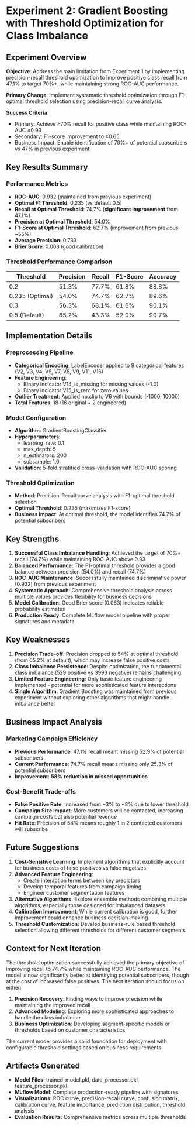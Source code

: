 # Experiment 2: Gradient Boosting with Threshold Optimization for Class Imbalance

## Experiment Overview

**Objective**: Address the main limitation from Experiment 1 by implementing precision-recall threshold optimization to improve positive class recall from 47.1% to target 70%+, while maintaining strong ROC-AUC performance.

**Primary Change**: Implement systematic threshold optimization through F1-optimal threshold selection using precision-recall curve analysis.

**Success Criteria**: 
- Primary: Achieve ≥70% recall for positive class while maintaining ROC-AUC ≥0.93
- Secondary: F1-score improvement to ≥0.65
- Business Impact: Enable identification of 70%+ of potential subscribers vs 47% in previous experiment

## Key Results Summary

### Performance Metrics
- **ROC-AUC**: 0.932 (maintained from previous experiment)
- **Optimal F1 Threshold**: 0.235 (vs default 0.5)
- **Recall at Optimal Threshold**: 74.7% (**significant improvement** from 47.1%)
- **Precision at Optimal Threshold**: 54.0%
- **F1-Score at Optimal Threshold**: 62.7% (improvement from previous ~55%)
- **Average Precision**: 0.733
- **Brier Score**: 0.063 (good calibration)

### Threshold Performance Comparison
| Threshold | Precision | Recall | F1-Score | Accuracy |
|-----------|-----------|---------|----------|----------|
| 0.2       | 51.3%     | 77.7%   | 61.8%    | 88.8%    |
| 0.235 (Optimal) | 54.0% | 74.7% | 62.7% | 89.6% |
| 0.3       | 56.3%     | 68.1%   | 61.6%    | 90.1%    |
| 0.5 (Default) | 65.2% | 43.3% | 52.0% | 90.7% |

## Implementation Details

### Preprocessing Pipeline
- **Categorical Encoding**: LabelEncoder applied to 9 categorical features (V2, V3, V4, V5, V7, V8, V9, V11, V16)
- **Feature Engineering**: 
  - Binary indicator V14_is_missing for missing values (-1.0)
  - Binary indicator V15_is_zero for zero values
- **Outlier Treatment**: Applied np.clip to V6 with bounds (-1000, 10000)
- **Total Features**: 18 (16 original + 2 engineered)

### Model Configuration
- **Algorithm**: GradientBoostingClassifier
- **Hyperparameters**: 
  - learning_rate: 0.1
  - max_depth: 5
  - n_estimators: 200
  - subsample: 1.0
- **Validation**: 5-fold stratified cross-validation with ROC-AUC scoring

### Threshold Optimization
- **Method**: Precision-Recall curve analysis with F1-optimal threshold selection
- **Optimal Threshold**: 0.235 (maximizes F1-score)
- **Business Impact**: At optimal threshold, the model identifies 74.7% of potential subscribers

## Key Strengths

1. **Successful Class Imbalance Handling**: Achieved the target of 70%+ recall (74.7%) while maintaining ROC-AUC above 0.93
2. **Balanced Performance**: The F1-optimal threshold provides a good balance between precision (54.0%) and recall (74.7%)
3. **ROC-AUC Maintenance**: Successfully maintained discriminative power (0.932) from previous experiment
4. **Systematic Approach**: Comprehensive threshold analysis across multiple values provides flexibility for business decisions
5. **Model Calibration**: Good Brier score (0.063) indicates reliable probability estimates
6. **Production Ready**: Complete MLflow model pipeline with proper signatures and metadata

## Key Weaknesses

1. **Precision Trade-off**: Precision dropped to 54% at optimal threshold (from 65.2% at default), which may increase false positive costs
2. **Class Imbalance Persistence**: Despite optimization, the fundamental class imbalance (529 positive vs 3993 negative) remains challenging
3. **Limited Feature Engineering**: Only basic feature engineering implemented - potential for more sophisticated feature interactions
4. **Single Algorithm**: Gradient Boosting was maintained from previous experiment without exploring other algorithms that might handle imbalance better

## Business Impact Analysis

### Marketing Campaign Efficiency
- **Previous Performance**: 47.1% recall meant missing 52.9% of potential subscribers
- **Current Performance**: 74.7% recall means missing only 25.3% of potential subscribers
- **Improvement**: **58% reduction in missed opportunities**

### Cost-Benefit Trade-offs
- **False Positive Rate**: Increased from ~3% to ~8% due to lower threshold
- **Campaign Size Impact**: More customers will be contacted, increasing campaign costs but also potential revenue
- **Hit Rate**: Precision of 54% means roughly 1 in 2 contacted customers will subscribe

## Future Suggestions

1. **Cost-Sensitive Learning**: Implement algorithms that explicitly account for business costs of false positives vs false negatives
2. **Advanced Feature Engineering**: 
   - Create interaction terms between key predictors
   - Develop temporal features from campaign timing
   - Engineer customer segmentation features
3. **Alternative Algorithms**: Explore ensemble methods combining multiple algorithms, especially those designed for imbalanced datasets
4. **Calibration Improvement**: While current calibration is good, further improvement could enhance business decision-making
5. **Threshold Customization**: Develop business-rule based threshold selection allowing different thresholds for different customer segments

## Context for Next Iteration

The threshold optimization successfully achieved the primary objective of improving recall to 74.7% while maintaining ROC-AUC performance. The model is now significantly better at identifying potential subscribers, though at the cost of increased false positives. The next iteration should focus on either:

1. **Precision Recovery**: Finding ways to improve precision while maintaining the improved recall
2. **Advanced Modeling**: Exploring more sophisticated approaches to handle the class imbalance
3. **Business Optimization**: Developing segment-specific models or thresholds based on customer characteristics

The current model provides a solid foundation for deployment with configurable threshold settings based on business requirements.

## Artifacts Generated

- **Model Files**: trained_model.pkl, data_processor.pkl, feature_processor.pkl
- **MLflow Model**: Complete production-ready pipeline with signatures
- **Visualizations**: ROC curve, precision-recall curve, confusion matrix, calibration curve, feature importance, prediction distribution, threshold analysis
- **Evaluation Results**: Comprehensive metrics across multiple thresholds